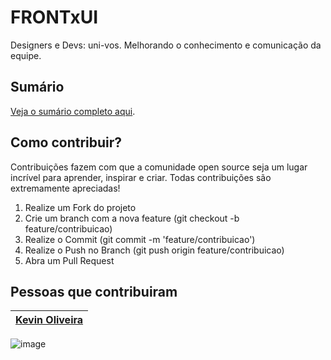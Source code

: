 # FRONTxUI

Designers e Devs: uni-vos. Melhorando o conhecimento e comunicação da equipe.

## Sumário

[Veja o sumário completo aqui](/SUMMARY.md).


## Como contribuir?

Contribuições fazem com que a comunidade open source seja um lugar incrível para aprender, inspirar e criar. Todas contribuições são extremamente apreciadas!

1. Realize um Fork do projeto
2. Crie um branch com a nova feature (git checkout -b feature/contribuicao)
3. Realize o Commit (git commit -m 'feature/contribuicao')
4. Realize o Push no Branch (git push origin feature/contribuicao)
5. Abra um Pull Request

## Pessoas que contribuiram

| [Kevin Oliveira](/kvnol) |
|:---:|
![image](https://user-images.githubusercontent.com/3299130/186283562-f1c11b01-a157-4b8b-bcf3-bd06c4277591.png)

